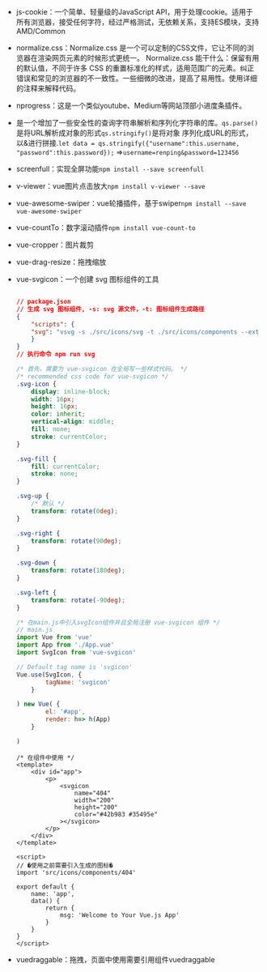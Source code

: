 * js-cookie：一个简单、轻量级的JavaScript API，用于处理cookie。适用于所有浏览器，接受任何字符，经过严格测试，无依赖关系，支持ES模块，支持AMD/Common

* normalize.css：Normalize.css 是一个可以定制的CSS文件，它让不同的浏览器在渲染网页元素的时候形式更统一。 Normalize.css 能干什么：保留有用的默认值，不同于许多 CSS 的重置标准化的样式，适用范围广的元素。纠正错误和常见的浏览器的不一致性。一些细微的改进，提高了易用性。使用详细的注释来解释代码。

* nprogress：这是一个类似youtube、Medium等网站顶部小进度条插件。

* 是一个增加了一些安全性的查询字符串解析和序列化字符串的库。`qs.parse()`是将URL解析成对象的形式`qs.stringify()`是将对象 序列化成URL的形式，以&进行拼接.`let data = qs.stringify({"username":this.username, "password":this.password});` =>`username=renping&password=123456`

* screenfull：实现全屏功能`npm install --save screenfull`

* v-viewer：vue图片点击放大`npm install v-viewer --save`

* vue-awesome-swiper：vue轮播插件，基于swiper`npm install --save vue-awesome-swiper`

* vue-countTo：数字滚动插件`npm install vue-count-to`

* vue-cropper：图片裁剪

* vue-drag-resize：拖拽缩放

* vue-svgicon：一个创建 svg 图标组件的工具

  ```json
  
  // package.json
  // 生成 svg 图标组件, -s: svg 源文件，-t: 图标组件生成路径
  {
      "scripts": {
      "svg": "vsvg -s ./src/icons/svg -t ./src/icons/components --ext ts --es6"
      }
  }
  // 执行命令 npm run svg
  ```

  ```css
  /* 首先，需要为 vue-svgicon 在全局写一些样式代码。 */
  /* recommended css code for vue-svgicon */
  .svg-icon {
      display: inline-block;
      width: 16px;
      height: 16px;
      color: inherit;
      vertical-align: middle;
      fill: none;
      stroke: currentColor;
  }
  
  .svg-fill {
      fill: currentColor;
      stroke: none;
  }
  
  .svg-up {
      /* 默认 */
      transform: rotate(0deg);
  }
  
  .svg-right {
      transform: rotate(90deg);
  }
  
  .svg-down {
      transform: rotate(180deg);
  }
  
  .svg-left {
      transform: rotate(-90deg);
  }
  ```

  ```js
  /* 在main.js中引入svgIcon组件并且全局注册 vue-svgicon 组件 */
  // main.js
  import Vue from 'vue'
  import App from './App.vue'
  import SvgIcon from 'vue-svgicon'
  
  // Default tag name is 'svgicon'
  Vue.use(SvgIcon, {
          tagName: 'svgicon'
      }
  
  ) new Vue( {
          el: '#app',
          render: h=> h(App)
      }
  
  )
  ```

  ```vue
  /* 在组件中使用 */
  <template>
      <div id="app">
          <p>
              <svgicon
                  name="404"
                  width="200"
                  height="200"
                  color="#42b983 #35495e"
              ></svgicon>
          </p>
      </div>
  </template>
   
  <script>
  // �使用之前需要引入生成的图标�
  import 'src/icons/components/404'
   
  export default {
      name: 'app',
      data() {
          return {
              msg: 'Welcome to Your Vue.js App'
          }
      }
  }
  </script>
  ```

* vuedraggable：拖拽，页面中使用需要引用组件vuedraggable

